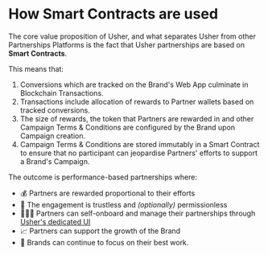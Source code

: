 # How Smart Contracts are used

The core value proposition of Usher, and what separates Usher from other Partnerships Platforms is the fact that Usher partnerships are based on **Smart Contracts**.&#x20;

This means that:

1. Conversions which are tracked on the Brand's Web App culminate in Blockchain Transactions.
2. Transactions include allocation of rewards to Partner wallets based on tracked conversions.
3. The size of rewards, the token that Partners are rewarded in and other Campaign Terms & Conditions are configured by the Brand upon Campaign creation.&#x20;
4. Campaign Terms & Conditions are stored immutably in a Smart Contract to ensure that no participant can jeopardise Partners' efforts to support a Brand's Campaign.

The outcome is performance-based partnerships where:

* 💰 Partners are rewarded proportional to their efforts
* 🤝 The engagement is trustless and _(optionally)_ permissionless
* 👨🏽‍💻 Partners can self-onboard and manage their partnerships through [Usher's dedicated UI](../grow-your-brand/supporting-partners.md)
* 📈 Partners can support the growth of the Brand
* 💪 Brands can continue to focus on their best work.
